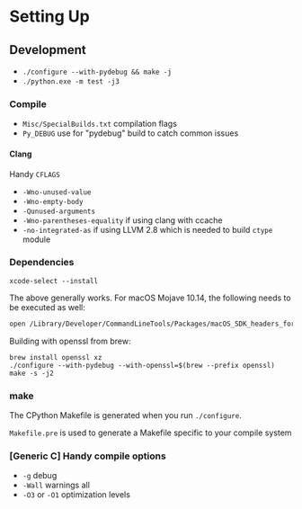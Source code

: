 # Setting Up

## Development

- `./configure --with-pydebug && make -j`
- `./python.exe -m test -j3`

### Compile

- `Misc/SpecialBuilds.txt` compilation flags
- `Py_DEBUG` use for "pydebug" build to catch common issues

#### Clang

Handy `CFLAGS`

- `-Wno-unused-value`
- `-Wno-empty-body`
- `-Qunused-arguments`
- `-Wno-parentheses-equality` if using clang with ccache
- `-no-integrated-as` if using LLVM 2.8 which is needed to build `ctype` module

### Dependencies

`xcode-select --install`

The above generally works. For macOS Mojave 10.14, the following needs to be executed as well:

```bash
open /Library/Developer/CommandLineTools/Packages/macOS_SDK_headers_for_macOS_10.14.pkg
```

Building with openssl from brew:

```
brew install openssl xz
./configure --with-pydebug --with-openssl=$(brew --prefix openssl)
make -s -j2
```

### make

The CPython Makefile is generated when you run `./configure`.

`Makefile.pre` is used to generate a Makefile specific to your compile system

### [Generic C] Handy compile options

- `-g` debug
- `-Wall` warnings all
- `-O3` or `-O1` optimization levels
